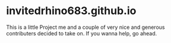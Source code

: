 # invitedrhino683.github.io

This is a little Project me and a couple of very nice and generous contributers
decided to take on. If you wanna help, go ahead.
